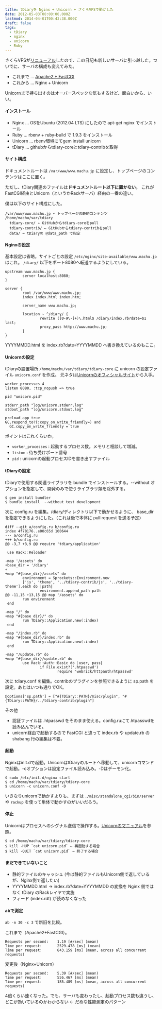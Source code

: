 ```yaml
---
title: tDiaryを Nginx + Unicorn + さくらVPSで動かした
date: 2012-05-03T00:00:00.000Z
lastmod: 2014-04-01T00:43:38.000Z
draft: false
tags:
  - tDiary
  - nginx
  - unicorn
  - Ruby
---
```


さくらVPSが[リニューアル](http://vps.sakura.ad.jp/news/sakurainfo/newsentry.php?id=620)したので、この日記も新しいサーバに引っ越した。ついでに、サーバの構成も変えてみた。

- これまで … [Apache2 + FastCGI](/posts/20100503/p01)
- これから … Nginx + Unicorn

Unicornまで持ち出すのはオーバースペックな気もするけど、面白いから、いい。

#### インストール

- Nginx … OSをUbuntu (2012.04 LTS) にしたので apt-get nginx でインストール
- Ruby … rbenv + ruby-build で 1.9.3 をインストール
- Unicorn … rbenv環境にてgem install unicorn
- tDiary … githubからtdiary-coreとtdiary-contribを取得

#### サイト構成

ドキュメントルートは `/var/www/www.machu.jp` に設定し、トップページのコンテンツはここに置く。

ただし、tDiary関連のファイルは**ドキュメントルート以下に置かない**。 これがFastCGI経由とUnicorn（というかRackサーバ）経由の一番の違い。

僕は以下のサイト構成にした。

```
/var/www/www.machu.jp ← トップページの静的コンテンツ
/home/machu/var/tdiary
  tdiary-core/ ← GitHubからtdiary-coreをpull
  tdiary-contrib/ ← GitHubからtdiary-contribをpull
  data/ ← tDiaryの @data_path で指定
```

#### Nginxの設定

基本設定は省略。サイトごとの設定 `/etc/nginx/site-available/www.machu.jp` はこれ。 `/diary/` 以下をポート8080へ転送するようにしている。

```
upstream www.machu.jp {
        server localhost:8080;
}

server {
        root /var/www/www.machu.jp;
        index index.html index.htm;

        server_name www.machu.jp;

        location ~ ^/diary/ {
                rewrite ([0-9\-]+)\.html$ /diary/index.rb?date=$1 last;
                proxy_pass http://www.machu.jp;
        }
}
```

YYYYMMDD.html を index.rb?date=YYYYMMDD へ書き換えているのもここ。

#### Unicornの設定

tDiaryの設置場所 `/home/machu/var/tdiary/tdiary-core` に unicorn の設定ファイル `unicorn.conf` を作成。 元ネタは[Unicornのオフィシャルサイト](http://unicorn.bogomips.org/Unicorn/Configurator.html)から入手。

```
worker_processes 4
listen 8080, :tcp_nopush => true

pid "unicorn.pid"

stderr_path "log/unicorn.stderr.log"
stdout_path "log/unicorn.stdout.log"

preload_app true
GC.respond_to?(:copy_on_write_friendly=) and
  GC.copy_on_write_friendly = true
```

ポイントはこれくらいか。

- `worker_processes` : 起動するプロセス数。メモリと相談して増減。
- `liston` : 待ち受けポート番号
- `pid` : unicornの起動プロセスIDを書き出すファイル

#### tDiaryの設定

tDiaryで使用する関連ライブラリを bundle でインストールする。--without オプションを指定して、開発のみで使うライブラリ類を除外する。

```
$ gem install bundler
$ bundle install  --without test development
```

次に config.ru を編集。/diary/ディレクトリ以下で動かせるように、 base_dir を指定できるようにした。（これは後で本体に pull request を送る予定）

```
diff --git a/config.ru b/config.ru
index 4f78176..e00c65d 100644
--- a/config.ru
+++ b/config.ru
@@ -3,7 +3,9 @@ require 'tdiary/application'

 use Rack::Reloader

-map '/assets' do
+base_dir = '/diary'
+
+map "#{base_dir}/assets" do
        environment = Sprockets::Environment.new
        ['js', 'theme', '../tdiary-contrib/js', '../tdiary-theme'].each do |path|
                environment.append_path path
@@ -11,15 +13,15 @@ map '/assets' do
        run environment
 end

-map "/" do
+map "#{base_dir}/" do
        run TDiary::Application.new(:index)
 end

-map "/index.rb" do
+map "#{base_dir}/index.rb" do
        run TDiary::Application.new(:index)
 end

-map "/update.rb" do
+map "#{base_dir}/update.rb" do
        use Rack::Auth::Basic do |user, pass|
                if File.exist?('.htpasswd')
                        require 'webrick/httpauth/htpasswd'
```

次に tdiary.conf を編集。contribのプラグインを参照できるように sp.path を設定。あとはいつも通りでOK。

```
@options['sp.path'] = ["#{TDiary::PATH}/misc/plugin", "#{TDiary::PATH}/../tdiary-contrib/plugin"]
```

その他

- 認証ファイルは .htpasswd をそのまま使える。config.ruにて.htpasswdを読み込んでいる。
- unicorn経由で起動するので FastCGI と違って index.rb や update.rb の shabang 行の編集は不要。

#### 起動

Nginxはinit.dで起動。UnicornはtDiaryのルートへ移動して、unicornコマンドで起動。-cオプションは設定ファイル読み込み。-Dはデーモン化。

```
$ sudo /etc/init.d/nginx start
$ cd /home/machu/var/tdiary/tdiary-core
$ unicorn -c unicorn.conf -D
```

いきなりunicornで動かすよりも、まずは `./misc/standalone_cgi/bin/server` や `rackup` を使って単体で動かすのがいいだろう。

#### 停止

Unicornはプロセスへのシグナル送信で操作する。[Unicornのマニュアル](http://unicorn.bogomips.org/SIGNALS.html)を参照。

```
$ cd /home/machu/var/tdiary/tdiary-core
$ kill -HUP `cat unicorn.pid` ← 再起動する場合
$ kill -QUIT `cat unicorn.pid` ← 終了する場合
```

#### まだできていないこと

- 静的ファイルのキャッシュ (今は静的ファイルもUnicorn側で返しているが、Nginx側で返したい)
- YYYYMMDD.html → index.rb?date=YYYYMMDD の変換を Nginx 側ではなく tDiary のRackレイヤで実施
- フィード (index.rdf) が読めなくなった

#### abで測定

`ab -n 30 -c 3` で新旧を比較。

これまで（Apache2+FastCGI）。

```
Requests per second:    1.19 [#/sec] (mean)
Time per request:       2529.478 [ms] (mean)
Time per request:       843.159 [ms] (mean, across all concurrent requests)
```

変更後（Nginx+Unicorn）

```
Requests per second:    5.39 [#/sec] (mean)
Time per request:       556.467 [ms] (mean)
Time per request:       185.489 [ms] (mean, across all concurrent requests)
```

4倍くらい速くなった。でも、サーバも変わったし、起動プロセス数も違うし、どこが効いているのかわからない ← だめな性能測定のパターン

